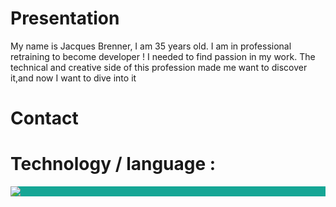 # Presentation

My name is Jacques Brenner, I am 35 years old. 
I am in professional retraining to become developer ! 
I needed to find passion in my work. The technical and creative side of this profession made me want to discover it,and now I want to dive into it

# Contact

# Technology / language :
 <div style="background-color:#15A695;">
 <img   src="https://img.icons8.com/color/48/000000/symfony.png"/>
 </div>
